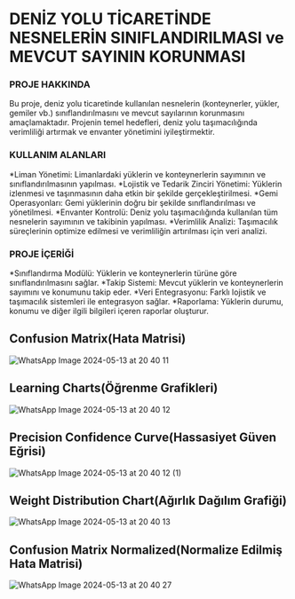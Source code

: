 #                                                             DENİZ YOLU TİCARETİNDE NESNELERİN SINIFLANDIRILMASI ve MEVCUT SAYININ KORUNMASI                                                               
 
                                                                                 

### PROJE HAKKINDA
Bu proje, deniz yolu ticaretinde kullanılan nesnelerin (konteynerler, yükler, gemiler vb.) sınıflandırılmasını ve mevcut sayılarının korunmasını amaçlamaktadır. Projenin temel hedefleri, 
deniz yolu taşımacılığında verimliliği artırmak ve envanter yönetimini iyileştirmektir.
### KULLANIM ALANLARI
  *Liman Yönetimi: Limanlardaki yüklerin ve konteynerlerin sayımının ve sınıflandırılmasının yapılması.
  *Lojistik ve Tedarik Zinciri Yönetimi: Yüklerin izlenmesi ve taşınmasının daha etkin bir şekilde gerçekleştirilmesi.
  *Gemi Operasyonları: Gemi yüklerinin doğru bir şekilde sınıflandırılması ve yönetilmesi.
  *Envanter Kontrolü: Deniz yolu taşımacılığında kullanılan tüm nesnelerin sayımının ve takibinin yapılması.
  *Verimlilik Analizi: Taşımacılık süreçlerinin optimize edilmesi ve verimliliğin artırılması için veri analizi.
### PROJE İÇERİĞİ
  *Sınıflandırma Modülü: Yüklerin ve konteynerlerin türüne göre sınıflandırılmasını sağlar.
  *Takip Sistemi: Mevcut yüklerin ve konteynerlerin sayımını ve konumunu takip eder.
  *Veri Entegrasyonu: Farklı lojistik ve taşımacılık sistemleri ile entegrasyon sağlar.
  *Raporlama: Yüklerin durumu, konumu ve diğer ilgili bilgileri içeren raporlar oluşturur.


## Confusion Matrix(Hata Matrisi)
![WhatsApp Image 2024-05-13 at 20 40 11](https://github.com/haticekaraoglu/Proje_1/assets/144357081/bfcc1370-f60a-4ea8-8f11-6a08c26d8664)


## Learning Charts(Öğrenme Grafikleri)
![WhatsApp Image 2024-05-13 at 20 40 12](https://github.com/haticekaraoglu/Proje_1/assets/144357081/2b234665-d13c-483d-9503-5535e6bd252c)

## Precision Confidence Curve(Hassasiyet Güven Eğrisi)
![WhatsApp Image 2024-05-13 at 20 40 12 (1)](https://github.com/haticekaraoglu/Proje_1/assets/144357081/7b5caeab-864b-438a-ba6e-2a4092d99f49)


## Weight Distribution Chart(Ağırlık Dağılım Grafiği)
![WhatsApp Image 2024-05-13 at 20 40 13](https://github.com/haticekaraoglu/Proje_1/assets/144357081/fef3a920-fd13-4916-a44a-6f81a47d5193)


## Confusion Matrix Normalized(Normalize Edilmiş Hata Matrisi)
![WhatsApp Image 2024-05-13 at 20 40 27](https://github.com/haticekaraoglu/Proje_1/assets/144357081/12a17986-d3ed-4532-be86-dc0f9e6a25fc)

